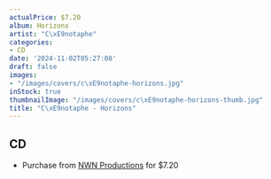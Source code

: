 ```yaml
---
actualPrice: $7.20
album: Horizons
artist: "C\xE9notaphe"
categories:
- CD
date: '2024-11-02T05:27:08'
draft: false
images:
- "/images/covers/c\xE9notaphe-horizons.jpg"
inStock: true
thumbnailImage: "/images/covers/c\xE9notaphe-horizons-thumb.jpg"
title: "C\xE9notaphe - Horizons"
---
```


## CD
* Purchase from [NWN Productions](http://shop.nwnprod.com/index.php?route=product/product&path=93&product_id=42863&sort=pd.name&order=ASC) for $7.20
